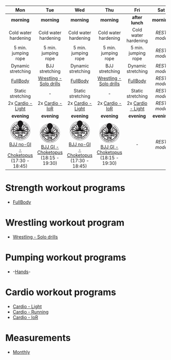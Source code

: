 | Mon | Tue | Wed | Thu | Fri | Sat | Sun |
|:-:|:-:|:-:|:-:|:-:|:-:|:-:|
| **morning** | **morning** | **morning** | **morning** | **after lunch** | **morning** | **morning** |
| Cold water hardening | Cold water hardening | Cold water hardening | Cold water hardening | Cold water hardening | *REST mode* | *REST mode* |
| 5 min. jumping rope | 5 min. jumping rope | 5 min. jumping rope | 5 min. jumping rope | 5 min. jumping rope | *REST mode* | *REST mode* |
| Dynamic stretching | BJJ stretching | Dynamic stretching | BJJ stretching | Dynamic stretching | *REST mode* | *REST mode* |
| [FullBody](https://github.com/mobsikx/workout/blob/summer/Strength-FullBody.md) | [Wrestling - Solo drills](https://github.com/mobsikx/workout/blob/summer/Wrestling-Solodrills.md) | [FullBody](https://github.com/mobsikx/workout/blob/summer/Strength-FullBody.md) | [Wrestling - Solo drills](https://github.com/mobsikx/workout/blob/summer/Wrestling-Solodrills.md) | [FullBody](https://github.com/mobsikx/workout/blob/summer/Strength-FullBody.md) | *REST mode* | *REST mode* |
| Static stretching | *-* | Static stretching | *-*| Static stretching | *REST mode* | *REST mode* |
| 2x [Cardio - Light](https://github.com/mobsikx/workout/blob/summer/Cardio-Light.md) | 2x [Cardio - IoR](https://github.com/mobsikx/workout/blob/summer/Cardio-IoR.md) | 2x [Cardio - Light](https://github.com/mobsikx/workout/blob/summer/Cardio-Light.md) | 2x [Cardio - IoR](https://github.com/mobsikx/workout/blob/summer/Cardio-IoR.md) | 2x [Cardio - Light](https://github.com/mobsikx/workout/blob/summer/Cardio-Light.md) | *REST mode* | *REST mode* |
| **evening** | **evening** | **evening** | **evening** | **evening** | **evening** | **evening** |
| [![](./images/logo-choketopusgym-64x64.jpg)](https://choketopusgym.cz/rozvrh/prazacka/)[BJJ no-GI - Choketopus](https://choketopusgym.cz/rozvrh/prazacka/) (17:30 - 18:45) | [![](./images/logo-choketopusgym-64x64.jpg)](https://choketopusgym.cz/rozvrh/prazacka/)[BJJ GI - Choketopus](https://choketopusgym.cz/rozvrh/prazacka/) (18:15 - 19:30) | [![](./images/logo-choketopusgym-64x64.jpg)](https://choketopusgym.cz/rozvrh/prazacka/)[BJJ no-GI - Choketopus](https://choketopusgym.cz/rozvrh/prazacka/) (17:30 - 18:45) | [![](./images/logo-choketopusgym-64x64.jpg)](https://choketopusgym.cz/rozvrh/prazacka/)[BJJ GI - Choketopus](https://choketopusgym.cz/rozvrh/prazacka/) (18:15 - 19:30) | *-* | *REST mode* | *REST mode* |

# Strength workout programs
* [FullBody](https://github.com/mobsikx/workout/blob/summer/Strength-FullBody.md)

# Wrestling workout program
* [Wrestling - Solo drills](https://github.com/mobsikx/workout/blob/summer/Wrestling-Solodrills.md)

# Pumping workout programs
* -[Hands](https://github.com/mobsikx/workout/blob/summer/Hands.md)-

# Cardio workout programs
* [Cardio - Light](https://github.com/mobsikx/workout/blob/summer/Cardio-Light.md)
* [Cardio - Running](https://en.mapy.cz/zakladni?planovani-trasy&x=14.4191051&y=50.1060084&z=17&rc=9hCK4xYBXldyYh43DhfThiN3fZG&rs=pubt&rs=stre&rs=coor&rs=pubt&ri=15306131&ri=123022&ri=&ri=15305873&mrp=%7B%22c%22%3A132%7D&xc=%5B%5D)
* [Cardio - IoR](https://github.com/mobsikx/workout/blob/summer/Cardio-IoR.md)

# Measurements
* [Monthly](https://onedrive.live.com/edit.aspx?resid=201A2B187B4F6840!127&app=Excel&wdnd=1&wdPreviousSession=d4c29844%2D4119%2D400d%2Da5bd%2D41ce04693cb3)
